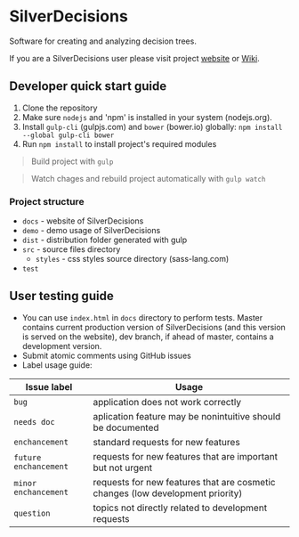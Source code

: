 # SilverDecisions

Software for creating and analyzing decision trees.

If you are a SilverDecisions user please visit project [website](http://www.silverdecisions.pl) or [Wiki](https://github.com/bkamins/SilverDecisions/wiki).

## Developer quick start guide

1. Clone the repository
2. Make sure `nodejs` and 'npm' is installed in your system (nodejs.org). 
3. Install `gulp-cli` (gulpjs.com) and `bower` (bower.io) globally:  `npm install --global gulp-cli bower` 
4. Run `npm install` to install project's required modules

> Build project with `gulp` 

> Watch chages and rebuild project automatically with `gulp watch`

### Project structure

* `docs` - website of SilverDecisions
* `demo` - demo usage of SilverDecisions
* `dist` - distribution folder generated with gulp 
* `src` - source files directory
  * `styles` - css styles source directory (sass-lang.com) 
* `test` 

## User testing guide

* You can use `index.html` in `docs` directory to perform tests. Master contains current production version of SilverDecisions (and this version is served on the website), dev branch, if ahead of master, contains a development version.
* Submit atomic comments using GitHub issues
* Label usage guide:

| Issue label | Usage |
| --- | --- |
| `bug` | application does not work correctly |
| `needs doc` | aplication feature may be nonintuitive should be documented |
| `enchancement` | standard requests for new features |
| `future enchancement` | requests for new features that are important but not urgent |
| `minor enchancement` | requests for new features that are cosmetic changes (low development priority) |
| `question` | topics not directly related to development requests |
